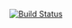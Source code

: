 [![Build Status](https://travis-ci.org/kesongxie/cse110-travis-ci.svg?branch=master)](https://travis-ci.org/kesongxie/cse110-travis-ci)
